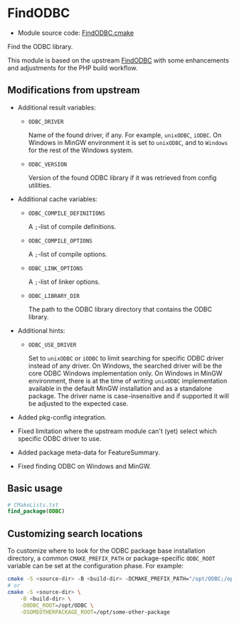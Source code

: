<!-- This is auto-generated file. -->
# FindODBC

* Module source code: [FindODBC.cmake](https://github.com/petk/php-build-system/blob/master/cmake/cmake/modules/FindODBC.cmake)

Find the ODBC library.

This module is based on the upstream
[FindODBC](https://cmake.org/cmake/help/latest/module/FindODBC.html) with some
enhancements and adjustments for the PHP build workflow.

## Modifications from upstream

* Additional result variables:

  * `ODBC_DRIVER`

    Name of the found driver, if any. For example, `unixODBC`, `iODBC`. On
    Windows in MinGW environment it is set to `unixODBC`, and to `Windows` for
    the rest of the Windows system.

  * `ODBC_VERSION`

    Version of the found ODBC library if it was retrieved from config utilities.

* Additional cache variables:

  * `ODBC_COMPILE_DEFINITIONS`

    A `;`-list of compile definitions.

  * `ODBC_COMPILE_OPTIONS`

    A `;`-list of compile options.

  * `ODBC_LINK_OPTIONS`

    A `;`-list of linker options.

  * `ODBC_LIBRARY_DIR`

    The path to the ODBC library directory that contains the ODBC library.

* Additional hints:

  * `ODBC_USE_DRIVER`

    Set to `unixODBC` or `iODBC` to limit searching for specific ODBC driver
    instead of any driver. On Windows, the searched driver will be the core ODBC
    Windows implementation only. On Windows in MinGW environment, there is at
    the time of writing `unixODBC` implementation available in the default
    MinGW installation and as a standalone package. The driver name is
    case-insensitive and if supported it will be adjusted to the expected case.

* Added pkg-config integration.

* Fixed limitation where the upstream module can't (yet) select which specific
  ODBC driver to use.

* Added package meta-data for FeatureSummary.

* Fixed finding ODBC on Windows and MinGW.

## Basic usage

```cmake
# CMakeLists.txt
find_package(ODBC)
```

## Customizing search locations

To customize where to look for the ODBC package base
installation directory, a common `CMAKE_PREFIX_PATH` or
package-specific `ODBC_ROOT` variable can be set at
the configuration phase. For example:

```sh
cmake -S <source-dir> -B <build-dir> -DCMAKE_PREFIX_PATH="/opt/ODBC;/opt/some-other-package"
# or
cmake -S <source-dir> \
    -B <build-dir> \
    -DODBC_ROOT=/opt/ODBC \
    -DSOMEOTHERPACKAGE_ROOT=/opt/some-other-package
```
